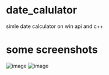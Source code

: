 # date_calulator
simle date calculator on win api and c++
# some screenshots
![image](https://user-images.githubusercontent.com/79237933/218044721-d47b4a5f-f133-41fe-9d4e-4ab31a8c917c.png)
![image](https://user-images.githubusercontent.com/79237933/218044776-4ba507c8-bd8c-4e58-8135-d438e56294b3.png)
